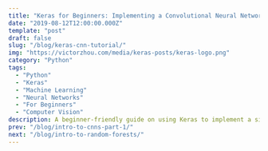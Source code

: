 ```yaml
---
title: "Keras for Beginners: Implementing a Convolutional Neural Network"
date: "2019-08-12T12:00:00.000Z"
template: "post"
draft: false
slug: "/blog/keras-cnn-tutorial/"
img: "https://victorzhou.com/media/keras-posts/keras-logo.png"
category: "Python"
tags:
  - "Python"
  - "Keras"
  - "Machine Learning"
  - "Neural Networks"
  - "For Beginners"
  - "Computer Vision"
description: A beginner-friendly guide on using Keras to implement a simple Convolutional Neural Network (CNN) in Python.
prev: "/blog/intro-to-cnns-part-1/"
next: "/blog/intro-to-random-forests/"
---
```


